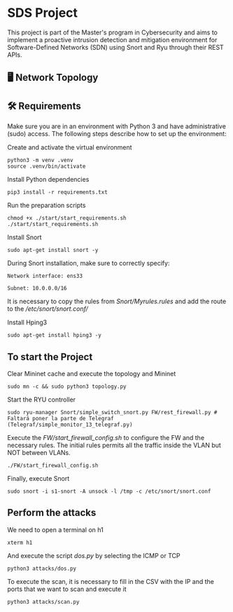 # SDS Project

This project is part of the Master's program in Cybersecurity and aims to implement a proactive intrusion detection and mitigation environment for Software-Defined Networks (SDN) using Snort and Ryu through their REST APIs.

## 🖥️ Network Topology


## 🛠️ Requirements

Make sure you are in an environment with Python 3 and have administrative (sudo) access. The following steps describe how to set up the environment:

Create and activate the virtual environment

    python3 -m venv .venv
    source .venv/bin/activate

Install Python dependencies

    pip3 install -r requirements.txt

Run the preparation scripts

    chmod +x ./start/start_requirements.sh
    ./start/start_requirements.sh

Install Snort

    sudo apt-get install snort -y

During Snort installation, make sure to correctly specify:

    Network interface: ens33

    Subnet: 10.0.0.0/16

It is necessary to copy the rules from *Snort/Myrules.rules* and add the route to the */etc/snort/snort.conf/*

Install Hping3

    sudo apt-get install hping3 -y
    

## To start the Project

Clear Mininet cache and execute the topology and Mininet

	sudo mn -c && sudo python3 topology.py

Start the RYU controller

	sudo ryu-manager Snort/simple_switch_snort.py FW/rest_firewall.py # Faltará poner la parte de Telegraf (Telegraf/simple_monitor_13_telegraf.py)

Execute the *FW/start_firewall_config.sh* to configure the FW and the necessary rules. The initial rules permits all the traffic inside the VLAN but NOT between VLANs.
	
	./FW/start_firewall_config.sh

Finally, execute Snort

    sudo snort -i s1-snort -A unsock -l /tmp -c /etc/snort/snort.conf

## Perform the attacks

We need to open a terminal on h1

    xterm h1

And execute the script *dos.py* by selecting the ICMP or TCP

    python3 attacks/dos.py

To execute the scan, it is necessary to fill in the CSV with the IP and the ports that we want to scan and execute it

    python3 attacks/scan.py